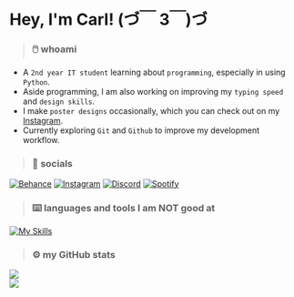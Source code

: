 # Hey, I'm Carl! (づ￣ 3￣)づ

>### 🖱️ whoami
- A ```2nd year IT student``` learning about ```programming```, especially in using ```Python```.<br/>
- Aside programming, I am also working on improving my ```typing speed``` and ```design skills```.<br/>
- I make ```poster designs``` occasionally, which you can check out on my [Instagram](https://instagram.com/cwrl.alt.del).<br/>
- Currently exploring ```Git``` and ```Github``` to improve my development workflow.<br/>

> ### 🔗 socials
[![Behance](https://img.shields.io/badge/Behance-1769ff?style=plastic&logo=behance&logoColor=white)](https://behance.net/carlganalon) [![Instagram](https://img.shields.io/badge/Instagram-%23E4405F.svg?style=plastic&logo=Instagram&logoColor=white)](https://instagram.com/cwrlcarl) [![Discord](https://img.shields.io/badge/Discord-%235865F2.svg?style=plastic&logo=discord&logoColor=white)](https://discord.com/users/434953354821500937) [![Spotify](https://img.shields.io/badge/Spotify-1ED760?style=plastic&logo=spotify&logoColor=white)](https://open.spotify.com/user/31ea6dof5hyipm7bqwwhxhev7fyi)

> ### ⌨️ languages and tools I am NOT good at
[![My Skills](https://skillicons.dev/icons?i=java,py,qt,git,github,vscode,pycharm,figma,ps&theme=dark&perline=9)](https://skillicons.dev)

> ### ⚙️ my GitHub stats
![](https://nirzak-streak-stats.vercel.app/?user=cwrlcarl&&theme=ayu-mirage&hide_border=true)<br/>
![](https://github-readme-stats.vercel.app/api/top-langs/?username=cwrlcarl&theme=ayu-mirage&hide_border=true&include_all_commits=false&count_private=false&layout=compact)
